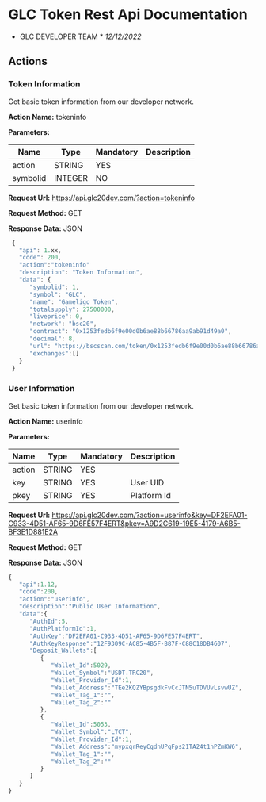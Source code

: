 # GLC Token Rest Api Documentation
* GLC DEVELOPER TEAM *
*12/12/2022*

## Actions 

### Token Information
Get basic token information from our developer network.

 **Action Name:**
 tokeninfo
 
  **Parameters:**

 Name | Type | Mandatory | Description
 ------------ | ------------ | ------------ | ------------
 action | STRING | YES |
 symbolid | INTEGER | NO |
 

 **Request Url:**
https://api.glc20dev.com/?action=tokeninfo

**Request Method:**
GET

**Response Data:**
JSON

```javascript
 {
   "api": 1.xx,
   "code": 200,
   "action":"tokeninfo"
   "description": "Token Information",
   "data": {
      "symbolid": 1, 
      "symbol": "GLC", 
      "name": "Gameligo Token", 
      "totalsupply": 27500000, 
      "liveprice": 0, 
      "network": "bsc20", 
      "contract": "0x1253fedb6f9e00d0b6ae88b66786aa9ab91d49a0", 
      "decimal": 8, 
      "url": "https://bscscan.com/token/0x1253fedb6f9e00d0b6ae88b66786aa9ab91d49a0",
      "exchanges":[]
   }
 }
 ```
 
 
 
 ### User Information
Get basic token information from our developer network.

 **Action Name:**
 userinfo
 
  **Parameters:**

 Name | Type | Mandatory | Description
 ------------ | ------------ | ------------ | ------------
 action | STRING | YES |
 key | STRING | YES | User UID
 pkey | STRING | YES | Platform Id
 
**Request Url:**
https://api.glc20dev.com/?action=userinfo&key=DF2EFA01-C933-4D51-AF65-9D6FE57F4ERT&pkey=A9D2C619-19E5-4179-A6B5-BF3E1D881E2A

**Request Method:**
GET

**Response Data:**
JSON
 

```javascript
{
   "api":1.12,
   "code":200,
   "action":"userinfo",
   "description":"Public User Information",
   "data":{
      "AuthId":5,
      "AuthPlatformId":1,
      "AuthKey":"DF2EFA01-C933-4D51-AF65-9D6FE57F4ERT",
      "AuthKeyResponse":"12F9309C-AC85-4B5F-B87F-C88C18DB4607",
      "Deposit_Wallets":[
         {
            "Wallet_Id":5029,
            "Wallet_Symbol":"USDT.TRC20",
            "Wallet_Provider_Id":1,
            "Wallet_Address":"TEe2KQZYBpsgdkFvCcJTN5uTDVUvLsvwUZ",
            "Wallet_Tag_1":"",
            "Wallet_Tag_2":""
         },
         {
            "Wallet_Id":5053,
            "Wallet_Symbol":"LTCT",
            "Wallet_Provider_Id":1,
            "Wallet_Address":"mypxqrReyCgdnUPqFps21TA24t1hPZmKW6",
            "Wallet_Tag_1":"",
            "Wallet_Tag_2":""
         }
      ]
   }
}
 ```
 
 
 
 
 
 
 
 
 
 
 
 
 
 
 
 
 
 
 
 

